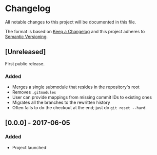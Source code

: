 # Changelog

All notable changes to this project will be documented in this file.

The format is based on [Keep a Changelog](http://keepachangelog.com/en/1.0.0/)
and this project adheres to [Semantic Versioning](http://semver.org/spec/v2.0.0.html).



## [Unreleased]

First public release.

### Added
- Merges a single submodule that resides in the repository's root
- Removes `.gitmodules`
- User can provide mappings from missing commit IDs to existing ones
- Migrates all the branches to the rewritten history
- Often fails to do the checkout at the end; just do `git reset --hard`.



## [0.0.0] - 2017-06-05
### Added
- Project launched
